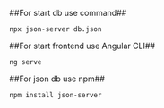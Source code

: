 ##For start db use command##
```
npx json-server db.json
```

##For start frontend use Angular CLI##
```
ng serve
```

##For json db use npm##
```
npm install json-server
```
